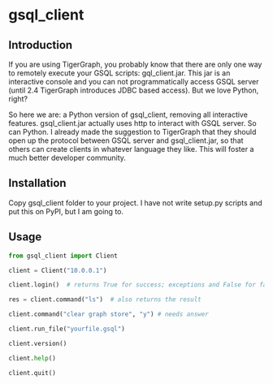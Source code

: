 # gsql_client

## Introduction

If you are using TigerGraph, you probably know that there are only one way to remotely execute
 your GSQL scripts: gql_client.jar. This jar is an interactive console and you can not programmatically
 access GSQL server (until 2.4 TigerGraph introduces JDBC based access). But we love Python,
 right?

So here we are: a Python version of gsql_client, removing all interactive features. gsql_client.jar
actually uses http to interact with GSQL server. So can Python. I already made the suggestion to
 TigerGraph that they should open up the protocol between GSQL server and gsql_client.jar, so that
 others can create clients in whatever language they like. This will foster a much better
 developer community.
 
## Installation

Copy gsql_client folder to your project. I have not write setup.py scripts and put this on PyPI,
 but I am going to.

## Usage

```python
from gsql_client import Client

client = Client("10.0.0.1")

client.login()  # returns True for success; exceptions and False for failure

res = client.command("ls")  # also returns the result

client.command("clear graph store", "y") # needs answer

client.run_file("yourfile.gsql")

client.version()

client.help()

client.quit()
```